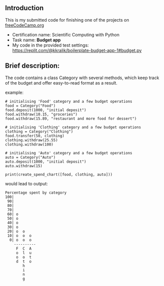 ## Introduction
This is my submitted code for finishing one of the projects on <a href = https://www.freecodecamp.org/> freeCodeCamp.org </a>

* Certification name: Scientific Computing with Python
* Task name: <b> Budget app </b>
* My code in the provided test settings: https://replit.com/@kkralik/boilerplate-budget-app-1#budget.py

## Brief description:
The code contains a class Category with several methods, which keep track of the budget and offer easy-to-read format as a result.

example:

```
# initialising 'Food' category and a few budget operations
food = Category("Food")
food.deposit(1000, "initial deposit")
food.withdraw(10.15, "groceries")
food.withdraw(15.89, "restaurant and more food for dessert")

# initialising 'Clothing' category and a few budget operations
clothing = Category("Clothing")
food.transfer(50, clothing)
clothing.withdraw(25.55)
clothing.withdraw(100)

# initialising 'Auto' category and a few budget operations
auto = Category("Auto")
auto.deposit(1000, "initial deposit")
auto.withdraw(15)

print(create_spend_chart([food, clothing, auto]))
```

would lead to output:
```
Percentage spent by category
100|          
 90|          
 80|          
 70|          
 60| o        
 50| o        
 40| o        
 30| o        
 20| o  o     
 10| o  o  o  
  0| o  o  o  
    ----------
     F  C  A  
     o  l  u  
     o  o  t  
     d  t  o  
        h     
        i     
        n     
        g     
```
